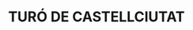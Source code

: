 ---
layout: patrimoni-details
title:  "TURÓ DE CASTELLCIUTAT"
alt_title: null
class: "EPA"
area: 27556.45
protection: null
addition_date: null
cat_code: null
cbp_code: "PA CB01"
image: "Turo_Castellciutat.jpg"
card: null
collections: ["patrimoni-arqueologic-i-paleontologic"]
coordinates:
  - group1:
        - [1.443668260138095, 42.356815996574959]
        - [1.443639742216165, 42.356818271858451]
        - [1.443561368509343, 42.356835464693269]
        - [1.443551667973197, 42.356875270068457]
        - [1.443545381211543, 42.356901429079024]
        - [1.443537053214895, 42.356927180019881]
        - [1.44353089429919, 42.356968935247018]
        - [1.443524859691785, 42.357047206069396]
        - [1.443527456353393, 42.357097828303687]
        - [1.443537560447423, 42.357124780399083]
        - [1.443527260415224, 42.357126542310048]
        - [1.443568557297231, 42.357209069153114]
        - [1.443610137588014, 42.357269729519793]
        - [1.443683533249754, 42.357371139264878]
        - [1.443775403605783, 42.357472039069727]
        - [1.443921534217758, 42.357618557057059]
        - [1.444051804543766, 42.357742799092172]
        - [1.444208046187301, 42.357853700756245]
        - [1.444308127246303, 42.357912872719552]
        - [1.444386026567713, 42.357956529449154]
        - [1.44453444511739, 42.358031190951742]
        - [1.444598802970257, 42.358062492484905]
        - [1.444657065199677, 42.3580914291556]
        - [1.444690525838662, 42.358107097282634]
        - [1.444751323336231, 42.358137209363527]
        - [1.444774327560276, 42.358140183943661]
        - [1.444819441977985, 42.358140796016606]
        - [1.444856875816861, 42.358140923519514]
        - [1.444895808590696, 42.358153052469781]
        - [1.44497258321706, 42.358179958003788]
        - [1.44500588763696, 42.358181170499485]
        - [1.445021845864625, 42.35817872450442]
        - [1.445074443998444, 42.358187805764182]
        - [1.445105679015734, 42.358189750866352]
        - [1.445141937542977, 42.358195947984392]
        - [1.445211666284194, 42.358217432842743]
        - [1.445256918419908, 42.358233260738047]
        - [1.445312758416405, 42.35825645892529]
        - [1.445371655695988, 42.358280459254935]
        - [1.44542061430101, 42.358187556347815]
        - [1.445485691656393, 42.358210499371609]
        - [1.445491668425669, 42.358196887709013]
        - [1.445540668601353, 42.358071084762571]
        - [1.445715657816696, 42.357686828572369]
        - [1.44575080269269, 42.357654975076855]
        - [1.445774812637729, 42.35761194035404]
        - [1.44579491200075, 42.357571515077133]
        - [1.445755042636097, 42.357524571413698]
        - [1.445912701275869, 42.357458435554094]
        - [1.445945423410529, 42.357348006209669]
        - [1.446074125906925, 42.357369529333738]
        - [1.446081669895068, 42.357344338109485]
        - [1.446156236830957, 42.357356759502458]
        - [1.446192671187148, 42.357204921900838]
        - [1.446309343100543, 42.357220386211317]
        - [1.446323678751921, 42.357221341220686]
        - [1.446329049820228, 42.357185470637056]
        - [1.446301546995215, 42.357156951728136]
        - [1.446274882131136, 42.357136051235429]
        - [1.446229808519256, 42.357112999448958]
        - [1.446170483646277, 42.357085570582761]
        - [1.446086729396417, 42.357050583816459]
        - [1.446020040069322, 42.35703066210597]
        - [1.445945157677119, 42.357010248929946]
        - [1.445812151326716, 42.356976115652166]
        - [1.445750942046, 42.35696273409004]
        - [1.445660516179401, 42.356948766158972]
        - [1.445618078340261, 42.356943626474695]
        - [1.445567452099886, 42.356937805207551]
        - [1.445520480061716, 42.35692937099914]
        - [1.445474603646385, 42.356918098980039]
        - [1.445438528602689, 42.356904487567938]
        - [1.445399019668796, 42.356884553746148]
        - [1.445329845410128, 42.356840635679532]
        - [1.445266823084512, 42.356796801009729]
        - [1.445197845892984, 42.356744898117782]
        - [1.445164201321116, 42.356715915278379]
        - [1.4450843615133, 42.356626210005864]
        - [1.44504312346138, 42.356608819991031]
        - [1.445028142538014, 42.356623640728905]
        - [1.445024598513805, 42.356621785976039]
        - [1.44487681718517, 42.356542189151412]
        - [1.444840456567577, 42.356602552385837]
        - [1.444813014101073, 42.356613210323836]
        - [1.444747729192618, 42.356619551301982]
        - [1.444493204318946, 42.356543069931263]
        - [1.444457171916449, 42.356527747199479]
        - [1.444412727528601, 42.356541597503202]
        - [1.444376461019072, 42.356473402466676]
        - [1.444365329542022, 42.356488085180956]
        - [1.444290395352745, 42.356449032912344]
        - [1.44431095152548, 42.35642649069257]
        - [1.444328694433513, 42.356393260398534]
        - [1.444359978689921, 42.356372385174495]
        - [1.444265720638122, 42.356285146134894]
        - [1.444226440393778, 42.356297545040199]
        - [1.444200051943236, 42.356244698141651]
        - [1.444183062813551, 42.356226590955998]
        - [1.444162872530907, 42.356234304342223]
        - [1.444153794963957, 42.356228095483587]
        - [1.444130889668855, 42.35625231738134]
        - [1.444138250363958, 42.35625536502458]
        - [1.444104048697458, 42.356290558925892]
        - [1.444066356626523, 42.356280158136833]
        - [1.443975705660764, 42.356254585048319]
        - [1.443935473538252, 42.356388683975567]
        - [1.443922262409152, 42.356466857409352]
        - [1.443911089892373, 42.356503980363748]
        - [1.443880204613345, 42.356591803051096]
        - [1.443840544435011, 42.356702708153449]
        - [1.443820475013271, 42.356767856456855]
        - [1.443798970808993, 42.356828801392204]
        - [1.443787495387197, 42.356836633021558]
        - [1.443717052005206, 42.356864963867196]
        - [1.443694210102129, 42.356813876596647]
        - [1.443668260138095, 42.356815996574959]
---